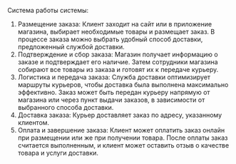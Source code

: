 Система работы системы:
1) Размещение заказа: Клиент заходит на сайт или в приложение магазина, выбирает необходимые товары и размещает заказ. В процессе заказа можно выбрать удобный способ доставки, предложенный службой доставки.
2) Подтверждение и сбор заказа: Магазин получает информацию о заказе и подтверждает его наличие. Затем сотрудники магазина собирают все товары из заказа и готовят их к передаче курьеру.
3) Логистика и передача заказа: Служба доставки оптимизирует маршруты курьеров, чтобы доставка была выполнена максимально эффективно. Заказ может быть передан курьеру напрямую от магазина или через пункт выдачи заказов, в зависимости от выбранного способа доставки.
4) Доставка заказа: Курьер доставляет заказ по адресу, указанному клиентом.
5) Оплата и завершение заказа: Клиент может оплатить заказ онлайн при размещении или же при получении товара. После оплаты заказ считается выполненным, и клиент может оставить отзыв о качестве товара и услуги доставки.
